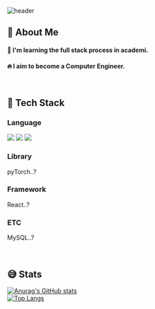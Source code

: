 <div>
  
<!--   Header -->
  ![header](https://capsule-render.vercel.app/api?type=wave&&&color=timeGradient&height=300&section=head&text=Hello!%F0%9F%A4%97) 

</div>

<div>
<!--   Body -->

  ## 👀 About Me
  #### 🙋 I'm learning the full stack process in academi.<br/>
  #### 🔥 I aim to become a Computer Engineer.<br/><br/><br/>

  ## 🦕 Tech Stack
  ### Language
  <!--HTML5 #E34F26-->
  <img src="https://img.shields.io/badge/HTML5-E34F26?style=flat-square&logo=JavaScript&logoColor=white"/>
  <!--JS-->
  <img src="https://img.shields.io/badge/JavaScript-F7DF1E?style=flat-square&logo=JavaScript&logoColor=white"/>
  <!--CSS-->
  <img src="https://img.shields.io/badge/CSS3-1572B6?style=flat-square&logo=CSS3&logoColor=white"/>
  <br/>
  
  ### Library
  pyTorch..?
  ### Framework
  React..?
  ### ETC
  MySQL..?
  <br/><br/><br/>

  ## 😅 Stats
   [![Anurag's GitHub stats](https://github-readme-stats.vercel.app/api?username=slowothn)](https://github.com/anuraghazra/github-readme-stats)
  <br/>
  [![Top Langs](https://github-readme-stats.vercel.app/api/top-langs/?username=slowothn)](https://github.com/anuraghazra/github-readme-stats)
</div>

<!-- 
## Hi there 👋
**slowothn/slowothn** is a ✨ _special_ ✨ repository because its `README.md` (this file) appears on your GitHub profile.

Here are some ideas to get you started:
emoji site >> https://gist.github.com/rxaviers/7360908
- 🔭 I’m currently working on ...
- 🌱 I’m currently learning ...
- 👯 I’m looking to collaborate on ...
- 🤔 I’m looking for help with ...
- 💬 Ask me about ...
- 📫 How to reach me: ...
- 😄 Pronouns: ...
- ⚡ Fun fact: ...
-->
